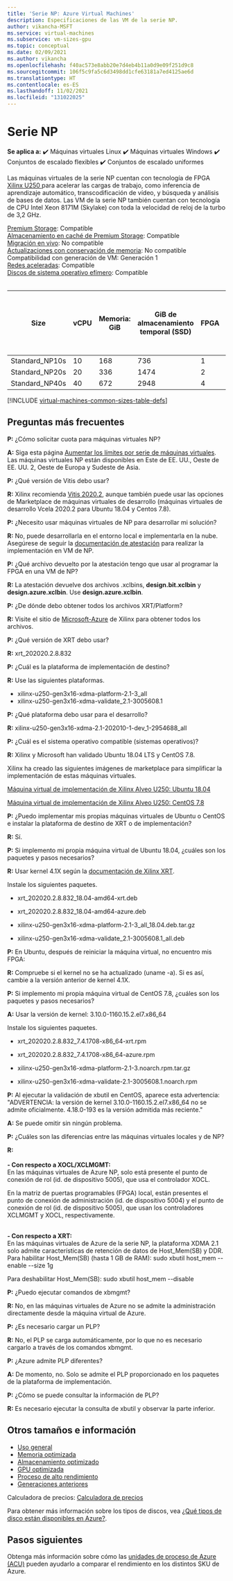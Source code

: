 ```yaml
---
title: 'Serie NP: Azure Virtual Machines'
description: Especificaciones de las VM de la serie NP.
author: vikancha-MSFT
ms.service: virtual-machines
ms.subservice: vm-sizes-gpu
ms.topic: conceptual
ms.date: 02/09/2021
ms.author: vikancha
ms.openlocfilehash: f40ac573e8abb20e7d4eb4b11a0d9e09f251d9c8
ms.sourcegitcommit: 106f5c9fa5c6d3498dd1cfe63181a7ed4125ae6d
ms.translationtype: HT
ms.contentlocale: es-ES
ms.lasthandoff: 11/02/2021
ms.locfileid: "131022025"
---
```

# <a name="np-series"></a>Serie NP 

**Se aplica a:** :heavy_check_mark: Máquinas virtuales Linux :heavy_check_mark: Máquinas virtuales Windows :heavy_check_mark: Conjuntos de escalado flexibles :heavy_check_mark: Conjuntos de escalado uniformes

Las máquinas virtuales de la serie NP cuentan con tecnología de FPGA [Xilinx U250 ](https://www.xilinx.com/products/boards-and-kits/alveo/u250.html) para acelerar las cargas de trabajo, como inferencia de aprendizaje automático, transcodificación de vídeo, y búsqueda y análisis de bases de datos. Las VM de la serie NP también cuentan con tecnología de CPU Intel Xeon 8171M (Skylake) con toda la velocidad de reloj de la turbo de 3,2 GHz.

[Premium Storage](premium-storage-performance.md): Compatible<br>
[Almacenamiento en caché de Premium Storage](premium-storage-performance.md): Compatible<br>
[Migración en vivo](maintenance-and-updates.md): No compatible<br>
[Actualizaciones con conservación de memoria](maintenance-and-updates.md): No compatible<br>
Compatibilidad con generación de VM: Generación 1<br>
[Redes aceleradas](../virtual-network/create-vm-accelerated-networking-cli.md): Compatible<br>
[Discos de sistema operativo efímero](ephemeral-os-disks.md): Compatible<br>
<br>

| Size | vCPU | Memoria: GiB | GiB de almacenamiento temporal (SSD) | FPGA | Memoria de FPGA: GiB | Discos de datos máx. | Nº máx. de NIC/ancho de banda de red esperado (Mbps) | 
|---|---|---|---|---|---|---|---|
| Standard_NP10s | 10 | 168 | 736  | 1 | 64  | 8 | 1 / 7500 | 
| Standard_NP20s | 20 | 336 | 1474 | 2 | 128 | 16 | 2 / 15000 | 
| Standard_NP40s | 40 | 672 | 2948 | 4 | 256 | 32 | 4 / 30000 | 



[!INCLUDE [virtual-machines-common-sizes-table-defs](../../includes/virtual-machines-common-sizes-table-defs.md)]


##  <a name="frequently-asked-questions"></a>Preguntas más frecuentes

**P:** ¿Cómo solicitar cuota para máquinas virtuales NP?

**A:** Siga esta página [Aumentar los límites por serie de máquinas virtuales](../azure-portal/supportability/per-vm-quota-requests.md). Las máquinas virtuales NP están disponibles en Este de EE. UU., Oeste de EE. UU. 2, Oeste de Europa y Sudeste de Asia.

**P:** ¿Qué versión de Vitis debo usar? 

**R:** Xilinx recomienda [Vitis 2020.2](https://www.xilinx.com/products/design-tools/vitis/vitis-platform.html), aunque también puede usar las opciones de Marketplace de máquinas virtuales de desarrollo (máquinas virtuales de desarrollo Vcela 2020.2 para Ubuntu 18.04 y Centos 7.8).

**P:** ¿Necesito usar máquinas virtuales de NP para desarrollar mi solución? 

**R:** No, puede desarrollarla en el entorno local e implementarla en la nube. Asegúrese de seguir la [documentación de atestación](./field-programmable-gate-arrays-attestation.md) para realizar la implementación en VM de NP. 

**P:** ¿Qué archivo devuelto por la atestación tengo que usar al programar la FPGA en una VM de NP?

**R:** La atestación devuelve dos archivos .xclbins, **design.bit.xclbin** y **design.azure.xclbin**. Use **design.azure.xclbin**.

**P:** ¿De dónde debo obtener todos los archivos XRT/Platform?

**R:** Visite el sitio de [Microsoft-Azure](https://www.xilinx.com/microsoft-azure.html) de Xilinx para obtener todos los archivos.

**P:** ¿Qué versión de XRT debo usar?

**R:** xrt_202020.2.8.832 

**P:** ¿Cuál es la plataforma de implementación de destino?

**R:** Use las siguientes plataformas.
- xilinx-u250-gen3x16-xdma-platform-2.1-3_all
- xilinx-u250-gen3x16-xdma-validate_2.1-3005608.1 

**P:** ¿Qué plataforma debo usar para el desarrollo?

**R:** xilinx-u250-gen3x16-xdma-2.1-202010-1-dev_1-2954688_all 

**P:** ¿Cuál es el sistema operativo compatible (sistemas operativos)? 

**R:** Xilinx y Microsoft han validado Ubuntu 18.04 LTS y CentOS 7.8.

 Xilinx ha creado las siguientes imágenes de marketplace para simplificar la implementación de estas máquinas virtuales. 

[Máquina virtual de implementación de Xilinx Alveo U250: Ubuntu 18.04](https://ms.portal.azure.com/#blade/Microsoft_Azure_Marketplace/GalleryItemDetailsBladeNopdl/id/xilinx.xilinx_alveo_u250_deployment_vm_ubuntu1804_032321)

[Máquina virtual de implementación de Xilinx Alveo U250: CentOS 7.8](https://ms.portal.azure.com/#blade/Microsoft_Azure_Marketplace/GalleryItemDetailsBladeNopdl/id/xilinx.xilinx_alveo_u250_deployment_vm_centos78_032321)

**P:** ¿Puedo implementar mis propias máquinas virtuales de Ubuntu o CentOS e instalar la plataforma de destino de XRT o de implementación? 

**R:** Sí.

**P:** Si implemento mi propia máquina virtual de Ubuntu 18.04, ¿cuáles son los paquetes y pasos necesarios?

**R:** Usar kernel 4.1X según la [documentación de Xilinx XRT](https://www.xilinx.com/support/documentation/sw_manuals/xilinx2020_2/ug1451-xrt-release-notes.pdf).
       
Instale los siguientes paquetes.
- xrt_202020.2.8.832_18.04-amd64-xrt.deb
       
- xrt_202020.2.8.832_18.04-amd64-azure.deb
       
- xilinx-u250-gen3x16-xdma-platform-2.1-3_all_18.04.deb.tar.gz
       
- xilinx-u250-gen3x16-xdma-validate_2.1-3005608.1_all.deb  

**P:** En Ubuntu, después de reiniciar la máquina virtual, no encuentro mis FPGA: 

**R:** Compruebe si el kernel no se ha actualizado (uname -a). Si es así, cambie a la versión anterior de kernel 4.1X. 

**P:** Si implemento mi propia máquina virtual de CentOS 7.8, ¿cuáles son los paquetes y pasos necesarios?

**A:** Usar la versión de kernel: 3.10.0-1160.15.2.el7.x86_64

 Instale los siguientes paquetes.
   
 - xrt_202020.2.8.832_7.4.1708-x86_64-xrt.rpm 
      
 - xrt_202020.2.8.832_7.4.1708-x86_64-azure.rpm 
     
 - xilinx-u250-gen3x16-xdma-platform-2.1-3.noarch.rpm.tar.gz 
      
 - xilinx-u250-gen3x16-xdma-validate-2.1-3005608.1.noarch.rpm  

**P:** Al ejecutar la validación de xbutil en CentOS, aparece esta advertencia: "ADVERTENCIA: la versión de kernel 3.10.0-1160.15.2.el7.x86_64 no se admite oficialmente. 4.18.0-193 es la versión admitida más reciente." 

**A:** Se puede omitir sin ningún problema. 

**P:** ¿Cuáles son las diferencias entre las máquinas virtuales locales y de NP?

**R:**  
<br>
<b>- Con respecto a XOCL/XCLMGMT: </b>
<br>
En las máquinas virtuales de Azure NP, solo está presente el punto de conexión de rol (id. de dispositivo 5005), que usa el controlador XOCL.

En la matriz de puertas programables (FPGA) local, están presentes el punto de conexión de administración (id. de dispositivo 5004) y el punto de conexión de rol (id. de dispositivo 5005), que usan los controladores XCLMGMT y XOCL, respectivamente.

<br>
<b>- Con respecto a XRT: </b>
<br>
En las máquinas virtuales de Azure de la serie NP, la plataforma XDMA 2.1 solo admite características de retención de datos de Host_Mem(SB) y DDR. 
<br>
Para habilitar Host_Mem(SB) (hasta 1 GB de RAM): sudo xbutil host_mem --enable --size 1g 

Para deshabilitar Host_Mem(SB): sudo xbutil host_mem --disable 

**P:** ¿Puedo ejecutar comandos de xbmgmt? 

**R:** No, en las máquinas virtuales de Azure no se admite la administración directamente desde la máquina virtual de Azure. 

 **P:** ¿Es necesario cargar un PLP? 

**R:** No, el PLP se carga automáticamente, por lo que no es necesario cargarlo a través de los comandos xbmgmt. 

 
**P:** ¿Azure admite PLP diferentes? 

**A:** De momento, no. Solo se admite el PLP proporcionado en los paquetes de la plataforma de implementación. 

**P:** ¿Cómo se puede consultar la información de PLP? 

**R:** Es necesario ejecutar la consulta de xbutil y observar la parte inferior. 



## <a name="other-sizes-and-information"></a>Otros tamaños e información

- [Uso general](sizes-general.md)
- [Memoria optimizada](sizes-memory.md)
- [Almacenamiento optimizado](sizes-storage.md)
- [GPU optimizada](sizes-gpu.md)
- [Proceso de alto rendimiento](sizes-hpc.md)
- [Generaciones anteriores](sizes-previous-gen.md)

Calculadora de precios: [Calculadora de precios](https://azure.microsoft.com/pricing/calculator/)

Para obtener más información sobre los tipos de discos, vea [¿Qué tipos de disco están disponibles en Azure?](disks-types.md).

## <a name="next-steps"></a>Pasos siguientes

Obtenga más información sobre cómo las [unidades de proceso de Azure (ACU)](acu.md) pueden ayudarlo a comparar el rendimiento en los distintos SKU de Azure.
